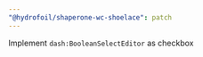 ```yaml
---
"@hydrofoil/shaperone-wc-shoelace": patch
---
```


Implement `dash:BooleanSelectEditor` as checkbox
